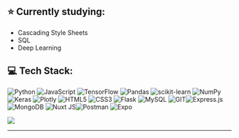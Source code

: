 ## ⭐ Currently studying: 
<ul>
	<li>Cascading Style Sheets</li>
	<!-- <li>Responsive Web Design</li> -->
	<!-- <li>Javascript DSA</li> -->
	<!-- <li>React, Node, Expo Go, and React Native</li> -->
	<!--<li>R Programming</li>-->
	<li>SQL</li>
	<li>Deep Learning</li>
</ul>

## 💻 Tech Stack:
![Python](https://img.shields.io/badge/python-3670A0?style=for-the-badge&logo=python&logoColor=ffdd54) ![JavaScript](https://img.shields.io/badge/javascript-%23323330.svg?style=for-the-badge&logo=javascript&logoColor=%23F7DF1E)  ![TensorFlow](https://img.shields.io/badge/TensorFlow-%23FF6F00.svg?style=for-the-badge&logo=TensorFlow&logoColor=white) ![Pandas](https://img.shields.io/badge/pandas-%23150458.svg?style=for-the-badge&logo=pandas&logoColor=white) ![scikit-learn](https://img.shields.io/badge/scikit--learn-%23F7931E.svg?style=for-the-badge&logo=scikit-learn&logoColor=white) ![NumPy](https://img.shields.io/badge/numpy-%23013243.svg?style=for-the-badge&logo=numpy&logoColor=white) ![Keras](https://img.shields.io/badge/Keras-%23D00000.svg?style=for-the-badge&logo=Keras&logoColor=white) ![Plotly](https://img.shields.io/badge/Plotly-%233F4F75.svg?style=for-the-badge&logo=plotly&logoColor=white) ![HTML5](https://img.shields.io/badge/html5-%23E34F26.svg?style=for-the-badge&logo=html5&logoColor=white) ![CSS3](https://img.shields.io/badge/css3-%231572B6.svg?style=for-the-badge&logo=css3&logoColor=white)  ![Flask](https://img.shields.io/badge/flask-%23000.svg?style=for-the-badge&logo=flask&logoColor=white) ![MySQL](https://img.shields.io/badge/mysql-%2300000f.svg?style=for-the-badge&logo=mysql&logoColor=white) ![GIT](https://img.shields.io/badge/Git-fc6d26?style=for-the-badge&logo=git&logoColor=white)![Express.js](https://img.shields.io/badge/express.js-%23404d59.svg?style=for-the-badge&logo=express&logoColor=%2361DAFB) ![MongoDB](https://img.shields.io/badge/MongoDB-%234ea94b.svg?style=for-the-badge&logo=mongodb&logoColor=white) ![Nuxt JS](https://img.shields.io/badge/Nuxt-002E3B?style=for-the-badge&logo=nuxt.js&logoColor=#00DC82)![Postman](https://img.shields.io/badge/Postman-FF6C37?style=for-the-badge&logo=postman&logoColor=white) ![Expo](https://img.shields.io/badge/expo-1C1E24?style=for-the-badge&logo=expo&logoColor=#D04A37)

<!-- ### CodeWars -->
<!-- ![CodeWars](https://www.codewars.com/users/neeeal/badges/large) -->



[![](https://visitcount.itsvg.in/api?id=neeeal&icon=1&color=12)](https://visitcount.itsvg.in)

<!--  -->
<!-- ![R](https://img.shields.io/badge/r-%23276DC3.svg?style=for-the-badge&logo=r&logoColor=white) -->
<!-- ![Next JS](https://img.shields.io/badge/Next-black?style=for-the-badge&logo=next.js&logoColor=white) -->
<!-- Proudly created with GPRM ( https://gprm.itsvg.in ) 


# 💻 Tech Stack:
# 📊 GitHub Stats:
![](https://github-readme-stats.vercel.app/api?username=neeeal&theme=dark&hide_border=false&include_all_commits=false&count_private=false)<br/>
![](https://github-readme-streak-stats.herokuapp.com/?user=neeeal&theme=dark&hide_border=false)<br/>
![](https://github-readme-stats.vercel.app/api/top-langs/?username=neeeal&theme=dark&hide_border=false&include_all_commits=false&count_private=false&layout=compact)
-->
---

<!-- Proudly created with GPRM ( https://gprm.itsvg.in ) -->
<!-- ![React](https://img.shields.io/badge/react-%2320232a.svg?style=for-the-badge&logo=react&logoColor=%2361DAFB) -->
<!-- -->
